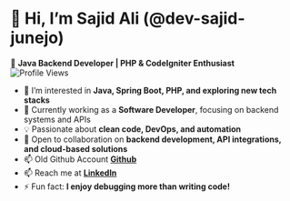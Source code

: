 # 👋 Hi, I’m Sajid Ali (@dev-sajid-junejo)  

🚀 **Java Backend Developer | PHP & CodeIgniter Enthusiast**  
![Profile Views](https://img.shields.io/badge/dynamic/json?label=Profile%20Views&query=value&url=https://api.countapi.xyz/hit/dev-sajid-junejo/readme)
- 👀 I’m interested in **Java, Spring Boot, PHP, and exploring new tech stacks**  
- 🌱 Currently working as a **Software Developer**, focusing on backend systems and APIs  
- 💡 Passionate about **clean code, DevOps, and automation**  
- 💞️ Open to collaboration on **backend development, API integrations, and cloud-based solutions**
- 📫 Old Github Account **[Github](https://github.com/sajid-junejo)**
- 📫 Reach me at **[LinkedIn](https://www.linkedin.com/in/sajid-ali-junejo-baa94a17a/)**  
- ⚡ Fun fact: **I enjoy debugging more than writing code!**  

<!---
dev-sajid-junejo/dev-sajid-junejo is a ✨ special ✨ repository because its `README.md` (this file) appears on your GitHub profile.
You can click the Preview link to take a look at your changes.
--->  
